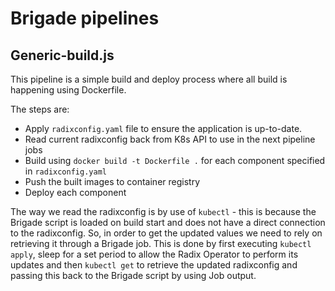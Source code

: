 # Brigade pipelines

## Generic-build.js

This pipeline is a simple build and deploy process where all build is happening using Dockerfile.

The steps are:

- Apply `radixconfig.yaml` file to ensure the application is up-to-date.
- Read current radixconfig back from K8s API to use in the next pipeline jobs
- Build using `docker build -t Dockerfile .` for each component specified in `radixconfig.yaml`
- Push the built images to container registry
- Deploy each component

The way we read the radixconfig is by use of `kubectl` - this is because the Brigade script is loaded on build start and does not have a direct connection to the radixconfig. So, in order to get the updated values we need to rely on retrieving it through a Brigade job. 
This is done by first executing `kubectl apply`, sleep for a set period to allow the Radix Operator to perform its updates and then `kubectl get` to retrieve the updated radixconfig and passing this back to the Brigade script by using Job output.